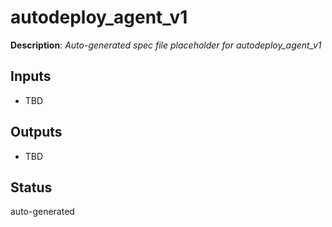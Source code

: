 # autodeploy_agent_v1

**Description**: _Auto-generated spec file placeholder for autodeploy_agent_v1_

## Inputs
- TBD

## Outputs
- TBD

## Status
auto-generated
